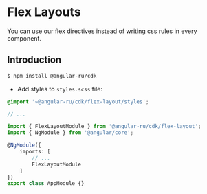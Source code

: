 # Flex Layouts

You can use our flex directives instead of writing css rules in every component.

## Introduction

```bash
$ npm install @angular-ru/cdk
```

-   Add styles to `styles.scss` file:

```scss
@import '~@angular-ru/cdk/flex-layout/styles';

// ...
```

```ts
import { FlexLayoutModule } from '@angular-ru/cdk/flex-layout';
import { NgModule } from '@angular/core';

@NgModule({
    imports: [
        // ...
        FlexLayoutModule
    ]
})
export class AppModule {}
```
